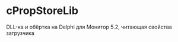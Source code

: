 cPropStoreLib
=============

DLL-ка и обёртка на Delphi для Монитор 5.2, читающая свойства загрузчика
